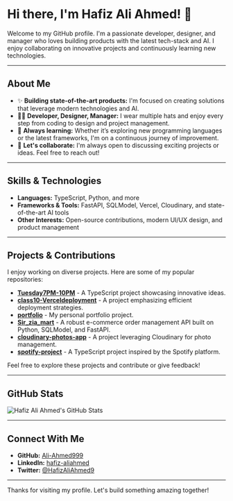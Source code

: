 # Hi there, I'm Hafiz Ali Ahmed! 👋

Welcome to my GitHub profile. I'm a passionate developer, designer, and manager who loves building products with the latest tech-stack and AI. I enjoy collaborating on innovative projects and continuously learning new technologies.

---

## About Me

- ✨ **Building state-of-the-art products:** I'm focused on creating solutions that leverage modern technologies and AI.
- 👨‍💻 **Developer, Designer, Manager:** I wear multiple hats and enjoy every step from coding to design and project management.
- 🌱 **Always learning:** Whether it’s exploring new programming languages or the latest frameworks, I'm on a continuous journey of improvement.
- 🤝 **Let's collaborate:** I'm always open to discussing exciting projects or ideas. Feel free to reach out!

---

## Skills & Technologies

- **Languages:** TypeScript, Python, and more
- **Frameworks & Tools:** FastAPI, SQLModel, Vercel, Cloudinary, and state-of-the-art AI tools
- **Other Interests:** Open-source contributions, modern UI/UX design, and product management

---

## Projects & Contributions

I enjoy working on diverse projects. Here are some of my popular repositories:

- [**Tuesday7PM-10PM**](https://github.com/Ali-Ahmed999/Tuesday7PM-10PM) - A TypeScript project showcasing innovative ideas.
- [**class10-Verceldeployment**](https://github.com/Ali-Ahmed999/class10-Verceldeployment) - A project emphasizing efficient deployment strategies.
- [**portfolio**](https://github.com/Ali-Ahmed999/portfolio) - My personal portfolio project.
- [**Sir_zia_mart**](https://github.com/Ali-Ahmed999/Sir_zia_mart) - A robust e-commerce order management API built on Python, SQLModel, and FastAPI.
- [**cloudinary-photos-app**](https://github.com/Ali-Ahmed999/cloudinary-photos-app) - A project leveraging Cloudinary for photo management.
- [**spotify-project**](https://github.com/Ali-Ahmed999/spotify-project) - A TypeScript project inspired by the Spotify platform.

Feel free to explore these projects and contribute or give feedback!

---

## GitHub Stats

![Hafiz Ali Ahmed's GitHub Stats](https://github-readme-stats.vercel.app/api?username=Ali-Ahmed999&show_icons=true&theme=default)

---

## Connect With Me

- **GitHub:** [Ali-Ahmed999](https://github.com/Ali-Ahmed999)
- **LinkedIn:** [hafiz-aliahmed](https://www.linkedin.com/in/hafiz-aliahmed)
- **Twitter:** [@HafizAliAhmed9](https://twitter.com/HafizAliAhmed9)

---

Thanks for visiting my profile. Let's build something amazing together!
